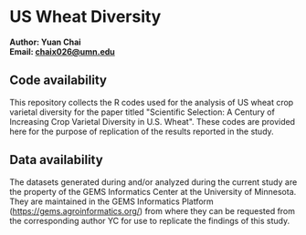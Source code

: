 # US Wheat Diversity

**Author: Yuan Chai**  
**Email: chaix026@umn.edu**  

## Code availability
This repository collects the R codes used for the analysis of US wheat crop varietal diversity for the paper titled "Scientific Selection: A Century of Increasing Crop Varietal Diversity in U.S. Wheat". These codes are provided here for the purpose of replication of the results reported in the study.

## Data availability
The datasets generated during and/or analyzed during the current study are the property of the GEMS Informatics Center at the University of Minnesota. They are maintained in the GEMS Informatics Platform (https://gems.agroinformatics.org/) from where they can be requested from the corresponding author YC for use to replicate the findings of this study.


